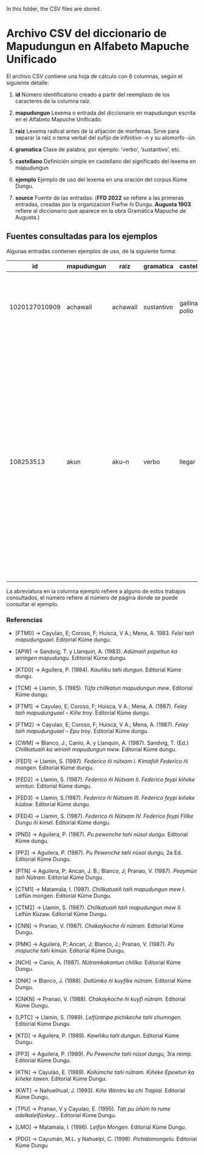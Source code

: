 In this folder, the CSV files are stored.

# Archivo CSV del diccionario de Mapudungun en Alfabeto Mapuche Unificado 

El archivo CSV contiene una hoja de cálculo con 6 columnas, según el siguiente detalle:

1. **id**          Número identificatorio creado a partir del reemplazo de los caracteres de la columna raíz.

2. **mapudungun**  Lexema o entrada del diccionario en mapudungun escrita en el Alfabeto Mapuche Unificado.

3. **raiz**        Lexema radical antes de la afijación de morfemas. Sirve para separar la raíz o tema verbal del sufijo de infinitivo -n y su alomorfo -ün.

4. **gramatica**   Clase de palabra, por ejemplo: ‘verbo’, ‘sustantivo’, etc.

5. **castellano**  Definición simple en castellano del significado del lexema en mapudungun

6. **ejemplo**     Ejemplo de uso del lexema en una oración del corpus Küme Dungu.

7. **source**     Fuente de las entradas: (**FFD 2022** se refiere a las primeras entradas, creadas por la organizacion Fiwfiw ñi Dungu. **Augusta 1903** refiere al diccionario que aparece en la obra Gramática Mapuche de Augusta.)



## Fuentes consultadas para los ejemplos

Algunas entradas contienen ejemplos de uso, de la siguiente forma:


| id            | mapudungun | raiz     | gramatica  | castellano     | ejemplo                                                                                                                                                                                                                                                                                                                      | source  |
|---------------|------------|----------|------------|----------------|------------------------------------------------------------------------------------------------------------------------------------------------------------------------------------------------------------------------------------------------------------------------------------------------------------------------------|---------|
| 1020127010909 | achawall   | achawall | sustantivo | gallina, pollo | Feytichi achawall niey mari epu pichike achawall. ‘La gallina tiene doce pollitos.’ [CTM1:5]                                                                                                                                                                                                                                 | FFD 2022 |
| 108253513     | akun       | aku–n    | verbo      | llegar         | Feymew akuy ti pu mangel, ñi palu ka ñi malle, epe afüchi iyael mew. Entonces, cuando llegaron los invitados, mi tía y mi tío, la carne estaba casi lista. [PDG:3] <br> Akulay ñi fokipelu, lluatuley engün chi pu koṉa.Como no llegaron los que fueron por los boquis, todos los trabajadores quedaron esperando.[FTM2:14]  | FFD 2022 |

La abreviatura en la columna ejemplo refiere a alguno de estos trabajos consultados, el número refiere al número de página donde se puede consultar el ejemplo.

### Referencias

* [FTM0] → Cayulao, E; Coroso, F; Huisca, V A.; Mena, A. 1983. _Felei taiñ mapudunguael_. Editorial Küme dungu.

* [APW] → Sandvig, T. y Llanquín, A. (1983). _Adümaiñ papeltun ka wiringen mapudungu._  Editorial Küme dungu.

* [KTD0] → Aguilera, P. (1984). _Kauñiku tañi dungun._  Editorial Küme dungu.

* [TCM] → Llamin, S. (1985). _Tüfa chillkatun mapudungun mew_. Editorial Küme dungu.

* [FTM1] → Cayulao, E; Coroso, F; Huisca, V A.; Mena, A. (1987). _Feley taiñ mapudunguael – Kiñe troy_. Editorial Küme dungu.

* [FTM2] → Cayulao, E; Coroso, F; Huisca, V A.; Mena, A. (1987). _Feley taiñ mapudunguael – Epu troy_. Editorial Küme dungu.

* [CWM] → Blanco, J., Canio, A. y Llanquin, A. (1987). Sandvig, T. (Ed.) _Chillkatuaiñ ka wiriaiñ mapudungun mew._  Editorial Küme dungu.

* [FED1] → Llamin, S. (1987). _Federico ñi nütxam I. Kimafiiñ Federico ñi mongen_. Editorial Küme dungu.

* [FED2] → Llamin, S. (1987). _Federico ñi Nütxam II. Federico feypi kiñeke wimtun_. Editorial Küme dungu.

* [FED3] → Llamin, S.(1987). _Federico ñi Nütxam III. Federico feypi kiñeke küdaw_. Editorial Küme dungu.

* [FED4] → Llamin, S. (1987). _Federico ñi Nütxam IV. Federico feypi Fillke Dungu ñi kimel_. Editorial Küme dungu.

* [PND] → Aguilera, P. (1987). _Pu pewenche tañi nüsol dungu._  Editorial Küme dungu.

* [PP2] → Aguilera, P. (1987). _Pu Pewenche tañi nüsol dungu,_ 2a Ed. Editorial Küme Dungu.

* [PTN] → Aguilera, P; Ancan, J. B.; Blanco, J; Pranao, V. (1987). _Peaymün taiñ Nütram_. Editorial Küme Dungu.

* [CTM1] → Matamala, I. (1987). _Chillkatuaiñ taiñ mapudungun mew I._ Lelfün mongen. Editorial Küme Dungu.

* [CTM2] → Llamin, S. (1987). _Chillkatuaiñ taiñ mapudungun mew II._ Lelfün Küzaw. Editorial Küme Dungu.

* [CNN] → Pranao, V. (1987). _Chakaykoche ñi nütram._ Editorial Küme Dungu.

* [PMK] → Aguilera, P; Ancan, J; Blanco, J.; Pranao, V. (1987). _Pu mapuche tañi kimün._ Editorial Küme Dungu.

* [NCH] → Canio, A. (1987). _Nütramkakantun chillka._ Editorial Küme Dungu.

* [DNK] → Blanco, J. (1988). _Dollümko ñi kuyfike nütram._ Editorial Küme Dungu.

* [CNKN] → Pranao, V. (1988). _Chakaykoche ñi kuyfi nütram._ Editorial Küme Dungu.

* [LPTC] → Llamin, S. (1989). _Lelfüntripa pichikeche tañi chumngen._ Editorial Küme Dungu.

* [KTD] → Aguilera, P. (1989). _Kawñiku tañi dungun._ Editorial Küme Dungu.

* [PP3] → Aguilera, P. (1989). _Pu Pewenche tañi nüsol dungu,_ 3ra reimp. Editorial Küme Dungu.

* [KTN] → Cayulao, E. (1989). _Kollümche tañi nütram. Kiñeke Epewtun ka kiñeke lawen._ Editorial Küme Dungu.

* [KWT] → Nahuelhual, J. (1993). _Kiñe Wentru ka chi Trapial._ Editorial Küme Dungu.

* [TPU] → Pranao, V y Cayulao, E. (1995). _Tati pu üñüm ta rume adelkalelfünkey…_ Editorial Küme Dungu.

* [LMO] → Matamala, I. (1996). _Lelfün Mongen._ Editorial Küme Dungu.

* [PDG] → Cayumán, M.L. y Nahuelpi, C. (1998). _Pichidomongelu._ Editorial Küme Dungu
